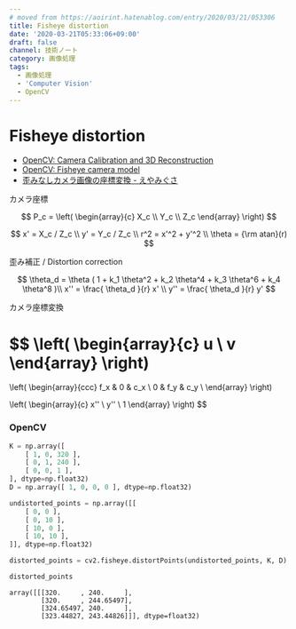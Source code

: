 ```yaml
---
# moved from https://aoirint.hatenablog.com/entry/2020/03/21/053306
title: Fisheye distortion
date: '2020-03-21T05:33:06+09:00'
draft: false
channel: 技術ノート
category: 画像処理
tags:
  - 画像処理
  - 'Computer Vision'
  - OpenCV
---
```

# Fisheye distortion

- [OpenCV: Camera Calibration and 3D Reconstruction](https://docs.opencv.org/4.2.0/d9/d0c/group__calib3d.html#details)
- [OpenCV: Fisheye camera model](https://docs.opencv.org/4.2.0/db/d58/group__calib3d__fisheye.html#details)
- [歪みなしカメラ画像の座標変換 - えやみぐさ](https://blog.aoirint.com/entry/2020/computer_vision_transform_distortless_camera_image/)

カメラ座標

$$
P_c = \left(
\begin{array}{c}
X_c \\
Y_c \\
Z_c
\end{array}
\right)
$$

$$
x' = X_c / Z_c \\
y' = Y_c / Z_c \\
r^2 = x'^2 + y'^2 \\
\theta = {\rm atan}(r)
$$

歪み補正 / Distortion correction

$$
\theta_d = \theta ( 1 + k_1 \theta^2 + k_2 \theta^4 + k_3 \theta^6 + k_4 \theta^8 )\\
x'' = \frac{ \theta_d }{r} x' \\
y'' = \frac{ \theta_d }{r} y'
$$

カメラ座標変換

$$
\left(
\begin{array}{c}
u \\
v
\end{array}
\right)
=
\left(
\begin{array}{ccc}
f_x & 0 & c_x \\
0 & f_y & c_y \\
\end{array}
\right)

\left(
\begin{array}{c}
x'' \\
y'' \\
1
\end{array}
\right)
$$

### OpenCV
```python
K = np.array([
    [ 1, 0, 320 ],
    [ 0, 1, 240 ],
    [ 0, 0, 1 ],
], dtype=np.float32)
D = np.array([ 1, 0, 0, 0 ], dtype=np.float32)

undistorted_points = np.array([[
    [ 0, 0 ],
    [ 0, 10 ],
    [ 10, 0 ],
    [ 10, 10 ],
]], dtype=np.float32)

distorted_points = cv2.fisheye.distortPoints(undistorted_points, K, D)

distorted_points
```

```
array([[[320.     , 240.     ],
        [320.     , 244.65497],
        [324.65497, 240.     ],
        [323.44827, 243.44826]]], dtype=float32)
```
